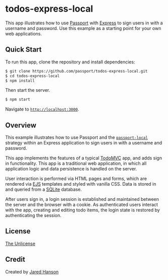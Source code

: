 # todos-express-local

This app illustrates how to use [Passport](https://www.passportjs.org/) with
[Express](https://expressjs.com/) to sign users in with a username and password.
Use this example as a starting point for your own web applications.

## Quick Start

To run this app, clone the repository and install dependencies:

```bash
$ git clone https://github.com/passport/todos-express-local.git
$ cd todos-express-local
$ npm install
```

Then start the server.

```bash
$ npm start
```

Navigate to [`http://localhost:3000`](http://localhost:3000).

## Overview

This example illustrates how to use Passport and the [`passport-local`](https://www.passportjs.org/packages/passport-local/)
strategy within an Express application to sign users in with a username and
password.

This app implements the features of a typical [TodoMVC](https://todomvc.com/)
app, and adds sign in functionality.  This app is a traditional web application,
in which all application logic and data persistence is handled on the server.

User interaction is performed via HTML pages and forms, which are rendered via
[EJS](https://ejs.co/) templates and styled with vanilla CSS.  Data is stored in
and queried from a [SQLite](https://www.sqlite.org/) database.

After users sign in, a login session is established and maintained between the
server and the browser with a cookie.  As authenticated users interact with the
app, creating and editing todo items, the login state is restored by
authenticating the session.

## License

[The Unlicense](https://opensource.org/licenses/unlicense)

## Credit

Created by [Jared Hanson](https://www.jaredhanson.me/)
